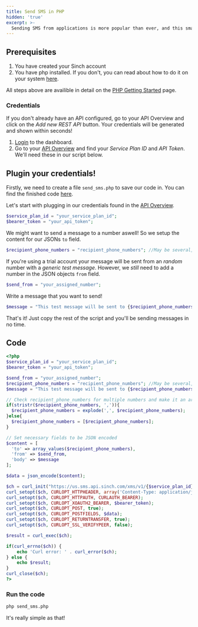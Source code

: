 ```yaml
---
title: Send SMS in PHP
hidden: 'true'
excerpt: >-
  Sending SMS from applications is more popular than ever, and this small script will enable you to send SMS in PHP. Find out more and sign up with Sinch today.
---
```



## Prerequisites

1. You have created your Sinch account
2. You have php installed. If you don't, you can read about how to do it on your system [here](https://www.php.net/manual/en/install.php).

All steps above are availible in detail on the [PHP Getting Started](doc:tutorials-php) page.

### Credentials

If you don't already have an API configured, go to your API Overview and click on the *Add new REST API* button. Your credentials will be generated and shown within seconds!

1. [Login](https://dashboard.sinch.com/login) to the dashboard.
2. Go to your [API Overview](https://dashboard.sinch.com/sms/api/rest) and find your *Service Plan ID* and *API Token*. We'll need these in our script below.

## Plugin your credentials!

Firstly, we need to create a file `send_sms.php` to save our code in. You can find the finished code [here](doc:send-sms-php#section-code).

Let's start with plugging in our credentials found in the [API Overview](https://dashboard.sinch.com/sms/api/rest).

```php
$service_plan_id = "your_service_plan_id";
$bearer_token = "your_api_token";
```

We might want to send a message to a number aswell! So we setup the content for our JSONs `to` field.

```php
$recipient_phone_numbers = "recipient_phone_numbers"; //May be several, separate with a comma `,`.
```

If you're using a trial account your message will be sent from an *random* number with a *generic test message*. However, we *still* need to add a number in the JSON objects `from` field.

```php
$send_from = "your_assigned_number";
```

Write a message that you want to send!

```php
$message = "This test message will be sent to {$recipient_phone_numbers} from {$assigned_phone_number}";
```

That's it! Just copy the rest of the script and you'll be sending messages in no time.

## Code

```php
<?php
$service_plan_id = "your_service_plan_id";
$bearer_token = "your_api_token";

$send_from = "your_assigned_number";
$recipient_phone_numbers = "recipient_phone_numbers"; //May be several, separate with a comma `,`.
$message = "This test message will be sent to {$recipient_phone_numbers} from {$assigned_phone_number}";

// Check recipient_phone_numbers for multiple numbers and make it an array.
if(stristr($recipient_phone_numbers, ',')){
  $recipient_phone_numbers = explode(',', $recipient_phone_numbers);
}else{
  $recipient_phone_numbers = [$recipient_phone_numbers];
}

// Set necessary fields to be JSON encoded
$content = [
  'to' => array_values($recipient_phone_numbers),
  'from' => $send_from,
  'body' => $message
];

$data = json_encode($content);

$ch = curl_init("https://us.sms.api.sinch.com/xms/v1/{$service_plan_id}/batches");
curl_setopt($ch, CURLOPT_HTTPHEADER, array('Content-Type: application/json'));
curl_setopt($ch, CURLOPT_HTTPAUTH, CURLAUTH_BEARER);
curl_setopt($ch, CURLOPT_XOAUTH2_BEARER, $bearer_token);
curl_setopt($ch, CURLOPT_POST, true);
curl_setopt($ch, CURLOPT_POSTFIELDS, $data);
curl_setopt($ch, CURLOPT_RETURNTRANSFER, true);
curl_setopt($ch, CURLOPT_SSL_VERIFYPEER, false);

$result = curl_exec($ch);

if(curl_errno($ch)) {
    echo 'Curl error: ' . curl_error($ch);
} else {
    echo $result;
}
curl_close($ch);
?>
```

### Run the code

```bash
php send_sms.php
```

It's really simple as that!
